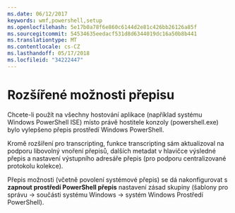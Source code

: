 ```yaml
---
ms.date: 06/12/2017
keywords: wmf,powershell,setup
ms.openlocfilehash: 5e17b0a78f6e860c6144d2e81c426bb26126a85f
ms.sourcegitcommit: 54534635eedacf531d8d6344019dc16a50b8b441
ms.translationtype: MT
ms.contentlocale: cs-CZ
ms.lasthandoff: 05/17/2018
ms.locfileid: "34222447"
---
```

# <a name="enhanced-transcription-options"></a>Rozšířené možnosti přepisu

Chcete-li použít na všechny hostování aplikace (například systému Windows PowerShell ISE) místo právě hostitele konzoly (powershell.exe) bylo vylepšeno přepis prostředí Windows PowerShell.

Kromě rozšíření pro transcripting, funkce transcripting sám aktualizoval na podporu libovolný vnoření přepisů, dalších metadat v hlavičce výsledné přepis a nastavení výstupního adresáře přepis (pro podporu centralizované protokolu kolekce).

Přepis možnosti (včetně povolení systémové přepis) se dá nakonfigurovat s **zapnout prostředí PowerShell přepis** nastavení zásad skupiny (šablony pro správu -> součásti systému Windows -> systém Windows Prostředí PowerShell).
